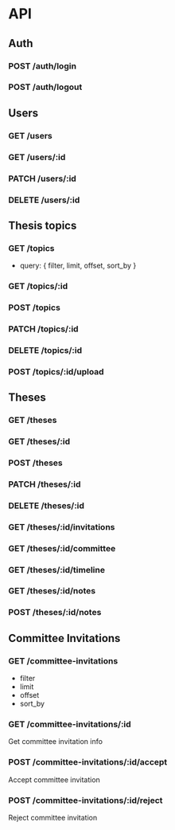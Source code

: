 # API

## Auth

### POST /auth/login

### POST /auth/logout

## Users

### GET /users

### GET /users/:id

### PATCH /users/:id

### DELETE /users/:id

## Thesis topics

### GET /topics

- query: { filter, limit, offset, sort_by }

### GET /topics/:id

### POST /topics

### PATCH /topics/:id

### DELETE /topics/:id

### POST /topics/:id/upload

## Theses

### GET /theses

### GET /theses/:id

### POST /theses

### PATCH /theses/:id

### DELETE /theses/:id

### GET /theses/:id/invitations

### GET /theses/:id/committee

### GET /theses/:id/timeline

### GET /theses/:id/notes

### POST /theses/:id/notes

## Committee Invitations

### GET /committee-invitations

- filter
- limit
- offset
- sort_by

### GET /committee-invitations/:id

Get committee invitation info

### POST /committee-invitations/:id/accept

Accept committee invitation

### POST /committee-invitations/:id/reject

Reject committee invitation
